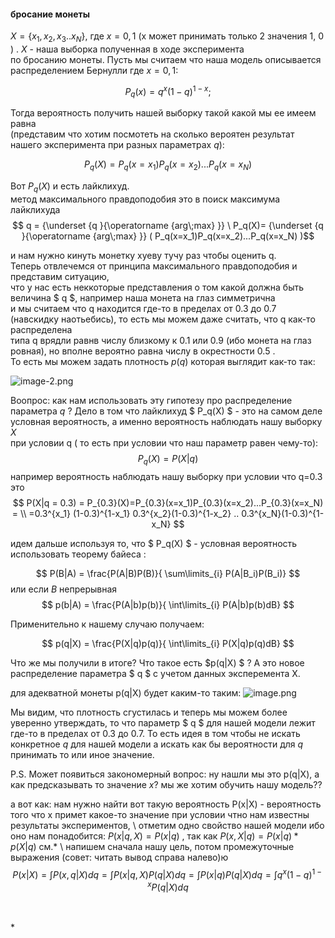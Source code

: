 #### бросание монеты
$X=\{x_1,x_2,x_3..x_N\}$, где $x= 0,1$ (x может принимать только 2 значения 1, 0 ) . $X$ - наша выборка полученная в ходе эксперимента \
по бросанию монеты. Пусть мы считаем что наша модель описывается распределением Бернулли где $x=0,1$: 

$$ P_q(x)=q^x(1-q)^{1-x} ;$$

Тогда вероятность получить нашей выборку такой какой мы ее имеем равна \
(представим что хотим посмотеть на сколько вероятен результат нашего эксперимента при разных параметрах $q$): 

$$P_q(X)=P_q(x=x_1)P_q(x=x_2)...P_q(x=x_N)$$

Вот $P_q(X)$ и есть лайклихуд. \
метод максимального правдоподобия это в поиск максимума лайклихуда
$$ q = {\underset {q }{\operatorname {arg\;max} }} \ P_q(X)= {\underset {q }{\operatorname {arg\;max} }} ( P_q(x=x_1)P_q(x=x_2)...P_q(x=x_N) )$$ 

и нам нужно кинуть монетку хуеву тучу раз чтобы оценить q. \
Теперь отвлечемся от принципа максимального правдоподобия и представим ситуацию,\
что у нас есть неккоторые представления о том какой должна быть величина $ q $, например наша монета на глаз симметрична\
и мы считаем что q находится где-то в пределах от 0.3 до 0.7 (навскидку наотьебись), то есть мы можем даже считать, что q как-то распределена \
типа q врядли равнв числу близкому к 0.1 или 0.9 (ибо монета на глаз ровная), но вполне вероятно равна числу в окрестности 0.5 . \
То есть мы можем задать плотность $p(q)$ которая выглядит как-то так:

![image-2.png](attachment:image-2.png)

Воопрос: как нам использовать эту гипотезу про распределение параметра $q$ ?
Дело в том что  лайклихуд $ P_q(X) $ - это на самом деле условная вероятность, а именно вероятность наблюдать нашу выборку $X$ \
при условии q ( то есть при условии что наш параметр равен чему-то): 
$$ P_q(X) = P(X|q) $$
например вероятность наблюдать нашу выборку при условии что q=0.3 это 
$$
 P(X|q = 0.3) = P_{0.3}(X)=P_{0.3}(x=x_1)P_{0.3}(x=x_2)...P_{0.3}(x=x_N) =  \\
 =0.3^{x_1} (1-0.3)^{1-x_1} 0.3^{x_2}(1-0.3)^{1-x_2} .. 0.3^{x_N}(1-0.3)^{1-x_N} 
$$

идем дальше используя то, что $ P_q(X) $ - условная вероятность использовать теорему байеса :

$$  P(B|A) = \frac{P(A|B)P(B)}{ \sum\limits_{i} P(A|B_i)P(B_i)}  $$
или если $B$ непрерывная 
$$  p(b|A) = \frac{P(A|b)p(b)}{ \int\limits_{i} P(A|b)p(b)dB}   $$


Применительно к нашему случаю получаем:

$$  p(q|X) = \frac{P(X|q)p(q)}{ \int\limits_{i} P(X|q)p(q)dB} $$

Что же мы получили в итоге? Что такое есть $p(q|X) $ ?  А это новое распределение параметра $ q $ с учетом данных эксперемента X.   

для адекватной монеты p(q|X) будет каким-то таким:
![image.png](attachment:image.png)

Мы видим, что плотность сгустилась и теперь мы можем более уверенно утверждать, то что параметр $ q $ для нашей модели лежит где-то в пределах от 0.3 до 0.7.
То есть идея в том чтобы не искать конкретное $q$ для нашей модели а искать как бы вероятности для $q$ принимать то или иное значение.

P.S. Может появиться закономерный вопрос: ну нашли мы это p(q|X), а как предсказывать то значение $x$? мы же хотим обучить нашу модель??  

а вот как: нам нужно найти вот такую вероятность P(x|X) - вероятность того что x примет какое-то значение при условии чтно нам известны результаты экспериментов, \\
отметим одно свойство нашей модели ибо оно нам понадобится: $P(x|q,X) = P(x|q)$ , так как $P(x,X|q) = P(x|q)*p(X|q)$ см.* \\
напишем сначала нашу цель, потом промежуточные выражения (совет: читать вывод справа налево)ю  
$$ P(x|X) = \int P(x,q|X) dq = \int P(x|q,X) P(q|X) dq = \int P(x|q) P(q|X) dq  = \int q^x(1-q)^{1-x} P(q|X) dq $$ 

\
\
*
